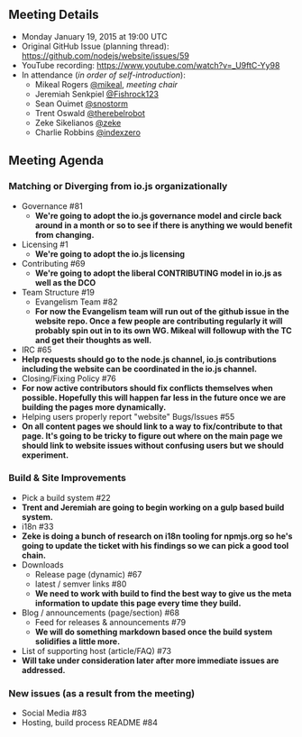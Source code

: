 ## Meeting Details
- Monday January 19, 2015 at 19:00 UTC
- Original GitHub Issue (planning thread): https://github.com/nodejs/website/issues/59
- YouTube recording: https://www.youtube.com/watch?v=_U9ftC-Yy98
- In attendance (_in order of self-introduction_):
  * Mikeal Rogers [@mikeal](https://github.com/mikeal), _meeting chair_
  * Jeremiah Senkpiel [@Fishrock123](https://github.com/Fishrock123)
  * Sean Ouimet [@snostorm](https://github.com/snostorm)
  * Trent Oswald [@therebelrobot](https://github.com/therebelrobot)
  * Zeke Sikelianos [@zeke](https://github.com/zeke)
  * Charlie Robbins [@indexzero](https://github.com/indexzero)

## Meeting Agenda
### Matching or Diverging from io.js organizationally
* Governance #81
  * **We're going to adopt the io.js governance model and circle back around in a month or so to see if there is anything we would benefit from changing.**
* Licensing #1
  * **We're going to adopt the io.js licensing**
* Contributing #69
  * **We're going to adopt the liberal CONTRIBUTING model in io.js as well as the DCO**
* Team Structure #19
  * Evangelism Team #82
   * **For now the Evangelism team will run out of the github issue in the website repo. Once a few people are contributing regularly it will probably spin out in to its own WG. Mikeal will followup with the TC and get their thoughts as well.**
* IRC #65
 * **Help requests should go to the node.js channel, io.js contributions including the website can be coordinated in the io.js channel.**
* Closing/Fixing Policy #76
 * **For now active contributors should fix conflicts themselves when possible. Hopefully this will happen far less in the future once we are building the pages more dynamically.**
* Helping users properly report "website" Bugs/Issues #55
 * **On all content pages we should link to a way to fix/contribute to that page. It's going to be tricky to figure out where on the main page we should link to website issues without confusing users but we should experiment.**

### Build & Site Improvements
* Pick a build system #22
 * **Trent and Jeremiah are going to begin working on a gulp based build system.**
* i18n #33
 * **Zeke is doing a bunch of research on i18n tooling for npmjs.org so he's going to update the ticket with his findings so we can pick a good tool chain.**
* Downloads
  * Release page (dynamic) #67
  * latest / semver links #80
   * **We need to work with build to find the best way to give us the meta information to update this page every time they build.**
* Blog / announcements (page/section) #68
  * Feed for releases & announcements #79
   * **We will do something markdown based once the build system solidifies a little more.**
* List of supporting host (article/FAQ) #73
 * **Will take under consideration later after more immediate issues are addressed.**

### New issues (as a result from the meeting)
* Social Media #83
* Hosting, build process README #84
